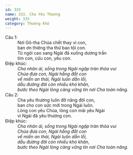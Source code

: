 ```yaml
---
id: 333
name: 333. Cha Yêu Thương
weight: 333
category: Thương Khó
---
```

<dl><dt>Câu 1:</dt><dd data-verse="1">Nơi Gô-tha Chúa chết thay vì con, <br/>ban ơn thiêng tha thứ bao tội con. <br/>Từ ngôi cao sang Ngài đã xuống dương trần <br/>tìm con, cứu con, yêu con. </dd><dt>Điệp khúc:</dt><dd data-chorus="1"><em>Cha nhân ái, sống trong Ngài ngập tràn thỏa vui <br/>Chúa đưa con, Ngài hằng đắt con <br/>về miền an thái, Ngài luôn dẫn lối, <br/>dẫu đường đời còn nhiều khó khăn, <br/>bước theo Ngài lòng càng vững tin nơi Cha toàn năng. </em></dd><dt>Câu 2:</dt><dd data-verse="2">Cha yêu thương luôn đỡ nâng đời con, <br/>ban cho con sức mới trong Ngài luôn. <br/>Lòng con yêu Chúa, lòng con mãi yêu Ngài <br/>vì Ngài đã yêu thương con. </dd><dt>Điệp khúc:</dt><dd data-chorus="1"><em>Cha nhân ái, sống trong Ngài ngập tràn thỏa vui <br/>Chúa đưa con, Ngài hằng đắt con <br/>về miền an thái, Ngài luôn dẫn lối, <br/>dẫu đường đời còn nhiều khó khăn, <br/>bước theo Ngài lòng càng vững tin nơi Cha toàn năng. </em></dd></dl>

